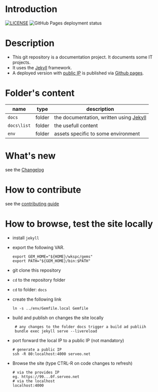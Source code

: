 [//]: #(Reference)
[prj_deployed_ep]: https://abelgacem.github.io/project/
[url_jekyll]:      https://jekyllrb.com
[url_githubpages]: https://pages.github.com
[doc_contribute]:  ./CONTRIBUTING
[doc_changelog]:  ./CHANGELOG


# Introduction

[![LICENSE](https://img.shields.io/badge/license-GNU_GPL_v3.0-green.svg)](https://choosealicense.com/licenses/gpl-3.0/)
![GitHub Pages deployment status](https://github.com/abelgacem/project/workflows/pages%20build%20and%20deployment/badge.svg)

# Description

- This git repository is a documentation project. It documents some IT projects.
- It uses the [Jekyll][url_jekyll] framework.
- A deployed version with [public IP][prj_deployed_ep] is published via [Github pages][url_githubpages].

# Folder's content
|name|type|description|
|-|-|-|
|`docs`|folder|the documentation, written using [Jekyll][url_jekyll]|
|`docs\list`|folder|the usefull content|
|`env`|folder|assets specific to some environment|


# What's new
see the [Changelog][doc_changelog]

# How to contribute
see the [contributing guide][doc_contribute]

# How to browse, test the site locally
- install `jekyll`
- export the following VAR.
  ```shell
  export GEM_HOME="${HOME}/wkspc/gems"
  export PATH="${GEM_HOME}/bin:$PATH"
  ```

- git clone this repository
- `cd` to the repository folder
- `cd` to folder: `docs`
- create the following link
  ```shell
  ln -s ../env/Gemfile.local Gemfile
  ```
- build and publish on changes the site locally
  ```shell
   # any changes to the folder docs trigger a build ad publiih
   bundle exec jekyll serve --livereload
   ```  
- port forward the local IP to a public IP (not mandatory)
  ```shell
  # generate a public IP
  ssh -R 80:localhost:4000 serveo.net
  ```
- Browse the site (type CTRL-R on code changes to refresh)
  ```shell
  # via the provides IP
  eg. https://99...0f.serveo.net
  # via the localhost
  localhost:4000
  ```